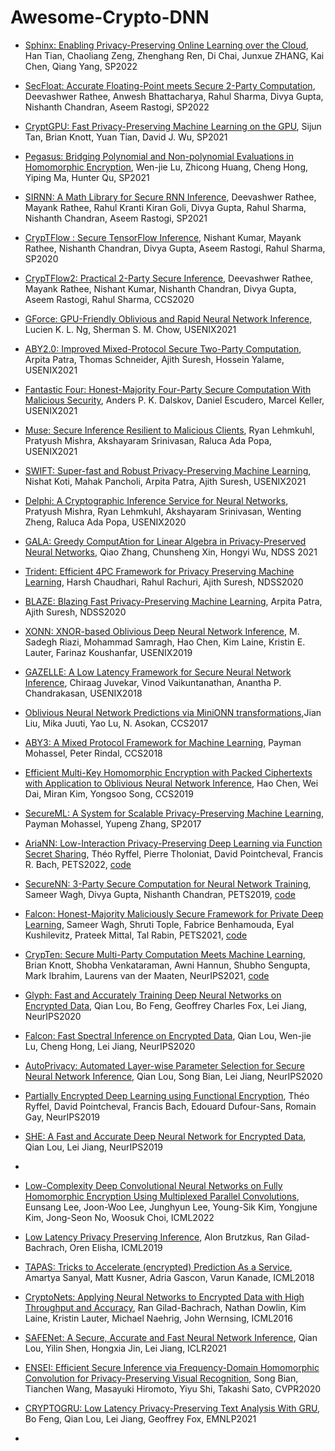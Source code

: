 # Awesome-Crypto-DNN

- [Sphinx: Enabling Privacy-Preserving Online Learning over the Cloud](https://ieeexplore.ieee.org/document/9833648), Han Tian, Chaoliang Zeng, Zhenghang Ren, Di Chai, Junxue ZHANG, Kai Chen, Qiang Yang, SP2022
- [SecFloat: Accurate Floating-Point meets Secure 2-Party Computation](https://eprint.iacr.org/2022/322), Deevashwer Rathee, Anwesh Bhattacharya, Rahul Sharma, Divya Gupta, Nishanth Chandran, Aseem Rastogi, SP2022
- [CryptGPU: Fast Privacy-Preserving Machine Learning on the GPU](https://eprint.iacr.org/2021/533), Sijun Tan, Brian Knott, Yuan Tian, David J. Wu, SP2021
- [Pegasus: Bridging Polynomial and Non-polynomial Evaluations in Homomorphic Encryption](https://eprint.iacr.org/2020/1606), Wen-jie Lu, Zhicong Huang, Cheng Hong, Yiping Ma, Hunter Qu, SP2021
- [SIRNN: A Math Library for Secure RNN Inference](https://eprint.iacr.org/2021/459), Deevashwer Rathee, Mayank Rathee, Rahul Kranti Kiran Goli, Divya Gupta, Rahul Sharma, Nishanth Chandran, Aseem Rastogi, SP2021
- [CrypTFlow : Secure TensorFlow Inference](https://eprint.iacr.org/2019/1049), Nishant Kumar, Mayank Rathee, Nishanth Chandran, Divya Gupta, Aseem Rastogi, Rahul Sharma, SP2020
- [CrypTFlow2: Practical 2-Party Secure Inference](https://eprint.iacr.org/2020/1002), Deevashwer Rathee, Mayank Rathee, Nishant Kumar, Nishanth Chandran, Divya Gupta, Aseem Rastogi, Rahul Sharma, CCS2020
- [GForce: GPU-Friendly Oblivious and Rapid Neural Network Inference](https://www.usenix.org/conference/usenixsecurity21/presentation/ng), Lucien K. L. Ng, Sherman S. M. Chow, USENIX2021
- [ABY2.0: Improved Mixed-Protocol Secure Two-Party Computation](https://www.usenix.org/conference/usenixsecurity21/presentation/patra), Arpita Patra, Thomas Schneider, Ajith Suresh, Hossein Yalame, USENIX2021
- [Fantastic Four: Honest-Majority Four-Party Secure Computation With Malicious Security](https://www.usenix.org/conference/usenixsecurity21/presentation/dalskov), Anders P. K. Dalskov, Daniel Escudero, Marcel Keller, USENIX2021
- [Muse: Secure Inference Resilient to Malicious Clients](https://www.usenix.org/conference/usenixsecurity21/presentation/lehmkuhl), Ryan Lehmkuhl, Pratyush Mishra, Akshayaram Srinivasan, Raluca Ada Popa, USENIX2021
- [SWIFT: Super-fast and Robust Privacy-Preserving Machine Learning](https://www.usenix.org/conference/usenixsecurity21/presentation/koti),	Nishat Koti, Mahak Pancholi, Arpita Patra, Ajith Suresh, USENIX2021
- [Delphi: A Cryptographic Inference Service for Neural Networks](https://www.usenix.org/conference/usenixsecurity20/presentation/mishra), Pratyush Mishra, Ryan Lehmkuhl, Akshayaram Srinivasan, Wenting Zheng, Raluca Ada Popa, USENIX2020
- [GALA: Greedy ComputAtion for Linear Algebra in Privacy-Preserved Neural Networks](https://www.ndss-symposium.org/ndss-paper/gala-greedy-computation-for-linear-algebra-in-privacy-preserved-neural-networks/), Qiao Zhang, Chunsheng Xin, Hongyi Wu, NDSS 2021
- [Trident: Efficient 4PC Framework for Privacy Preserving Machine Learning](https://www.ndss-symposium.org/ndss-paper/trident-efficient-4pc-framework-for-privacy-preserving-machine-learning/), 	Harsh Chaudhari, Rahul Rachuri, Ajith Suresh, NDSS2020
- [BLAZE: Blazing Fast Privacy-Preserving Machine Learning](https://www.ndss-symposium.org/ndss-paper/blaze-blazing-fast-privacy-preserving-machine-learning/), 	Arpita Patra, Ajith Suresh, NDSS2020
- [XONN: XNOR-based Oblivious Deep Neural Network Inference](https://www.usenix.org/conference/usenixsecurity19/presentation/riazi), M. Sadegh Riazi, Mohammad Samragh, Hao Chen, Kim Laine, Kristin E. Lauter, Farinaz Koushanfar, USENIX2019
- [GAZELLE: A Low Latency Framework for Secure Neural Network Inference](https://www.usenix.org/conference/usenixsecurity18/presentation/juvekar), Chiraag Juvekar, Vinod Vaikuntanathan, Anantha P. Chandrakasan, USENIX2018
- [Oblivious Neural Network Predictions via MiniONN transformations](https://eprint.iacr.org/2017/452),Jian Liu, Mika Juuti, Yao Lu, N. Asokan, CCS2017
- [ABY3: A Mixed Protocol Framework for Machine Learning](https://eprint.iacr.org/2018/403), Payman Mohassel, Peter Rindal, CCS2018
- [Efficient Multi-Key Homomorphic Encryption with Packed Ciphertexts with Application to Oblivious Neural Network Inference](https://eprint.iacr.org/2019/524), Hao Chen, Wei Dai, Miran Kim, Yongsoo Song, CCS2019
- [SecureML: A System for Scalable Privacy-Preserving Machine Learning](https://eprint.iacr.org/2017/396), Payman Mohassel, Yupeng Zhang, SP2017
- [AriaNN: Low-Interaction Privacy-Preserving Deep Learning via Function Secret Sharing](https://petsymposium.org/popets/2022/popets-2022-0015.php), Théo Ryffel, Pierre Tholoniat, David Pointcheval, Francis R. Bach, PETS2022, [code](https://github.com/LaRiffle/ariann)
- [SecureNN: 3-Party Secure Computation for Neural Network Training](https://petsymposium.org/popets/2019/popets-2019-0035.php), Sameer Wagh, Divya Gupta, Nishanth Chandran, PETS2019, [code](https://github.com/snwagh/securenn-public)
- [Falcon: Honest-Majority Maliciously Secure Framework for Private Deep Learning](https://petsymposium.org/popets/2021/popets-2021-0011.php),	Sameer Wagh, Shruti Tople, Fabrice Benhamouda, Eyal Kushilevitz, Prateek Mittal, Tal Rabin, PETS2021, [code](https://github.com/snwagh/falcon-public/)
- [CrypTen: Secure Multi-Party Computation Meets Machine Learning](https://proceedings.neurips.cc/paper/2021/hash/2754518221cfbc8d25c13a06a4cb8421-Abstract.html), Brian Knott, Shobha Venkataraman, Awni Hannun, Shubho Sengupta, Mark Ibrahim, Laurens van der Maaten, NeurIPS2021, [code](https://github.com/facebookresearch/CrypTen)
- [Glyph: Fast and Accurately Training Deep Neural Networks on Encrypted Data](https://proceedings.neurips.cc/paper/2020/hash/685ac8cadc1be5ac98da9556bc1c8d9e-Abstract.html), Qian Lou, Bo Feng, Geoffrey Charles Fox, Lei Jiang, NeurIPS2020
- [Falcon: Fast Spectral Inference on Encrypted Data](https://proceedings.neurips.cc/paper/2020/hash/18fc72d8b8aba03a4d84f66efabce82e-Abstract.html), Qian Lou, Wen-jie Lu, Cheng Hong, Lei Jiang, NeurIPS2020
- [AutoPrivacy: Automated Layer-wise Parameter Selection for Secure Neural Network Inference](https://proceedings.neurips.cc/paper/2020/hash/6244b2ba957c48bc64582cf2bcec3d04-Abstract.html), Qian Lou, Song Bian, Lei Jiang, NeurIPS2020
- [Partially Encrypted Deep Learning using Functional Encryption](https://proceedings.neurips.cc/paper/2019/hash/9d28de8ff9bb6a3fa41fddfdc28f3bc1-Abstract.html), Théo Ryffel, David Pointcheval, Francis Bach, Edouard Dufour-Sans, Romain Gay, NeurIPS2019
- [SHE: A Fast and Accurate Deep Neural Network for Encrypted Data](https://proceedings.neurips.cc/paper/2019/hash/56a3107cad6611c8337ee36d178ca129-Abstract.html), Qian Lou, Lei Jiang, NeurIPS2019
- 



- [Low-Complexity Deep Convolutional Neural Networks on Fully Homomorphic Encryption Using Multiplexed Parallel Convolutions](https://proceedings.mlr.press/v162/lee22e.html), Eunsang Lee, Joon-Woo Lee, Junghyun Lee, Young-Sik Kim, Yongjune Kim, Jong-Seon No, Woosuk Choi, ICML2022
- [Low Latency Privacy Preserving Inference](http://proceedings.mlr.press/v97/brutzkus19a.html), Alon Brutzkus, Ran Gilad-Bachrach, Oren Elisha, ICML2019
- [TAPAS: Tricks to Accelerate (encrypted) Prediction As a Service](http://proceedings.mlr.press/v80/sanyal18a.html), Amartya Sanyal, Matt Kusner, Adria Gascon, Varun Kanade, ICML2018
- [CryptoNets: Applying Neural Networks to Encrypted Data with High Throughput and Accuracy](http://proceedings.mlr.press/v48/gilad-bachrach16.html), Ran Gilad-Bachrach, Nathan Dowlin, Kim Laine, Kristin Lauter, Michael Naehrig, John Wernsing, ICML2016


- [SAFENet: A Secure, Accurate and Fast Neural Network Inference](https://openreview.net/forum?id=Cz3dbFm5u-), Qian Lou, Yilin Shen, Hongxia Jin, Lei Jiang, ICLR2021

- [ENSEI: Efficient Secure Inference via Frequency-Domain Homomorphic Convolution for Privacy-Preserving Visual Recognition](https://openaccess.thecvf.com/content_CVPR_2020/html/Bian_ENSEI_Efficient_Secure_Inference_via_Frequency-Domain_Homomorphic_Convolution_for_Privacy-Preserving_CVPR_2020_paper.html), Song Bian, Tianchen Wang, Masayuki Hiromoto, Yiyu Shi, Takashi Sato, CVPR2020

- [CRYPTOGRU: Low Latency Privacy-Preserving Text Analysis With GRU](https://aclanthology.org/2021.emnlp-main.156/), Bo Feng, Qian Lou, Lei Jiang, Geoffrey Fox, EMNLP2021
- 
